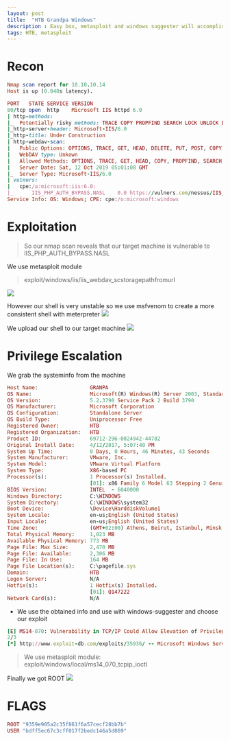 ```yaml
---
layout: post
title:  "HTB Grandpa Windows"
description : Easy box, metasploit and windows suggester will accomplish the task
tags: HTB, metasploit
---
```


# Recon
```ruby
Nmap scan report for 10.10.10.14
Host is up (0.048s latency).

PORT   STATE SERVICE VERSION
80/tcp open  http    Microsoft IIS httpd 6.0
| http-methods: 
|_  Potentially risky methods: TRACE COPY PROPFIND SEARCH LOCK UNLOCK DELETE PUT MOVE MKCOL PROPPATCH
|_http-server-header: Microsoft-IIS/6.0
|_http-title: Under Construction
| http-webdav-scan: 
|   Public Options: OPTIONS, TRACE, GET, HEAD, DELETE, PUT, POST, COPY, MOVE, MKCOL, PROPFIND, PROPPATCH, LOCK, UNLOCK, SEARCH
|   WebDAV type: Unkown
|   Allowed Methods: OPTIONS, TRACE, GET, HEAD, COPY, PROPFIND, SEARCH, LOCK, UNLOCK
|   Server Date: Sat, 12 Oct 2019 05:01:08 GMT
|_  Server Type: Microsoft-IIS/6.0
| vulners: 
|   cpe:/a:microsoft:iis:6.0: 
|_    	IIS_PHP_AUTH_BYPASS.NASL	0.0	https://vulners.com/nessus/IIS_PHP_AUTH_BYPASS.NASL
Service Info: OS: Windows; CPE: cpe:/o:microsoft:windows
```

# Exploitation

> So our nmap scan reveals that our target machine is vulnerable to IIS_PHP_AUTH_BYPASS.NASL

We use metasploit module 
> exploit/windows/iis/iis_webdav_scstoragepathfromurl

![](https://lh3.googleusercontent.com/osFd4cr3mBmgodm9thBZdZ5qFXHdTcmnMWzy_S1KGsrkN-gm3FH1zCwZJYO6AqiGp3tY4R9tEreSuKW027mhpWkpGORuH16NnOpQ-ehNXH24bt9dexOSGa1fpvf38uM18d3n4YUSy8m3iQ4AHKDiSj39u-wWzubWXPu_buEE4UoVsQsKDidbbrClzlElA27be3PbYos1wq3hWG6kf1ZucLI3Xoh3rOqE_fKBVeIwKrbjMJfOc3mtJOLf-3B9-5lOe8vFneVo82eioPwpAibxhpkGiGFwspegaFNLI7SUSs7wnOugH5PnmJarnSc8sVIgueMXm_-Tj69j_cQt8PJpwiUx7lAMAydWpRZO1dWc-T0rvTjWcjn4nIui0bRuvtCCNtqsWeGY6tM9qUHMvmKezkfLEWpANYt3skrABTL6z7HQ-kzAxqSYiOA2tVvvuPWiPGTChKoNCp1tGPRG-I1c2lvbFkoWL4usnPBwNZRGe2JFJjVsTRyaFcRJcKCEVuNi87M3qt4LvBk7gyWjhxlxC8-sCucoDlHNQFXmHI81QZ7SHQ46DqrmUVW4T3dUePKchzTO18X4QmkzeGS8u-peW5H1m3kcpxTqUBpBmSfre29oed2weUOtEW5mTQUzrSGKOd1qffiL7lkSnkQHHodmlgWVoV_MXwYZCqzemuPYG8wHCPYNG61Vj0Y=w1014-h274-no)

However our shell is very unstable so we use msfvenom to create a more consistent shell with meterpreter
![](https://lh3.googleusercontent.com/ItG-f5o7iKEEuj-ndMAj7yDc3N6vx2ZxaHUyOybNheB_zz90hykYrJabDHYqAuKtfz_Iiyu2fs8Vd7aaFNuXHNkbcTfKlKhFAvBs8ogRUfcKWKRZgtkHuXPfow69Y7EnXbmztfdBpKk-_cS66EN6XzhYeXvN3LGtj0l8-xGWNs8Pc_Ioo2jk_JEc2bpUL8BvEAO5sZKZ75ZCetfJSyHwjOGyl8y9H9pA-B6AGFh2m5BYuqBKYnGvjbi-zCoCD05C4PaUgg_xrpD60MW3vKlaFKeFXwTH82SwB5xZcgRwu0OoNPdjkWgpsY_yAk92dAPd_RG9wxwWqfZQUWf1htDLaQ7dbCbP4396YwDPosAQQV5famVeqJG-8I8yULRu7qd3YWCSgsvvggxHWedlfmhjQ7-PE4-Sjfqdeay7BY4B2fFx6nHwVtIP3NSACzZT6gtARH42gAJTlMgSfdTT2FGWIE20EoTU2zf1gEGzGFAOQcKGITmKfMdZvWZH9T9FQG33HBUhbxVYXDg4TCZJdtk-eA1YkhHL0XvrG7fsk44zAJzOegpKdVWyJnvVlU-vSC-0xUndJ-G6Jkbsg1O_JUoxW7ioWM7BJs1Z2imaRPylHx6EzUxpb6abOPeTxmqh8OYtZ6ufoCrJjjHLP1pg2v_cfNGF86skoTmDTMG2ZtC5PTBLhEFdovAMSxQ=w1226-h138-no)

We upload our shell to our target machine
![](https://lh3.googleusercontent.com/_hAabGcbBNLuhgLAM-zDkkJlz-ZUDwwk7alpQ6IX_oKwfpMRf3X122sgH0wy0C1U6bSo2BedjyN0CScTS7OPG2_pEduaSOAYQPJM2i8a0EOUqEC8X-FAihJ75-nFAx9RvJBpZ3bq8ONVtDp8ZCCfNsvQsw4dek1_xLL7RJh7n7Omk3mcktUPnrlH1ra-HUFx_XJS0fhg-0ssVtKUC2nYNGKM__ek-hixcV78HiW2JOJZFqjO0cXild5Nfc8-GfYzLefCtMfZiiT0qB7qFRD0qfm1u0pBCMPk4td5uK7JNe_gumxL3NyCIH8zQy0xE8pwXCeRP74zIDvTPfVsUQ1ZNiBnXFrbsjig9QCAasqgRjRDHlpLDcgPT5m6-q_BeJuJTP6NQdRkNZmpM0VyldgqNITQB8LNaQGNAZw7-y6ScdK4DcdFlDQchNrD2CApN3N1e4_OWZ9RkT8XBaKLiaOMPKZIs44nl_xd2kTsyp-gLRRaWpPM0rvnhBi-9awQeCwt2-0f3DM6dAkGng9w0ett3MMyAsQ4nglNY-_MzdP1aHkzTVfpGHVELgmddS0QudHQ9_pRAHIqsTLwGP7awPrxLs-q-mD9NwebI0ufWukNqTte2LyYznRfkruq7G0iTXz3BlZP_YdiCprK4oAqe2ZQGUMbKnH_-Uk0le23rp88U2YHN2qTXET5jPs=w805-h106-no)

# Privilege Escalation
We grab the systeminfo from the machine
```ruby
Host Name:                 GRANPA
OS Name:                   Microsoft(R) Windows(R) Server 2003, Standard Edition
OS Version:                5.2.3790 Service Pack 2 Build 3790
OS Manufacturer:           Microsoft Corporation
OS Configuration:          Standalone Server
OS Build Type:             Uniprocessor Free
Registered Owner:          HTB
Registered Organization:   HTB
Product ID:                69712-296-0024942-44782
Original Install Date:     4/12/2017, 5:07:40 PM
System Up Time:            0 Days, 0 Hours, 46 Minutes, 43 Seconds
System Manufacturer:       VMware, Inc.
System Model:              VMware Virtual Platform
System Type:               X86-based PC
Processor(s):              1 Processor(s) Installed.
                           [01]: x86 Family 6 Model 63 Stepping 2 GenuineIntel ~2298 Mhz
BIOS Version:              INTEL  - 6040000
Windows Directory:         C:\WINDOWS
System Directory:          C:\WINDOWS\system32
Boot Device:               \Device\HarddiskVolume1
System Locale:             en-us;English (United States)
Input Locale:              en-us;English (United States)
Time Zone:                 (GMT+02:00) Athens, Beirut, Istanbul, Minsk
Total Physical Memory:     1,023 MB
Available Physical Memory: 773 MB
Page File: Max Size:       2,470 MB
Page File: Available:      2,306 MB
Page File: In Use:         164 MB
Page File Location(s):     C:\pagefile.sys
Domain:                    HTB
Logon Server:              N/A
Hotfix(s):                 1 Hotfix(s) Installed.
                           [01]: Q147222
Network Card(s):           N/A
```
- We use the obtained info and use with windows-suggester and choose our exploit

```ruby
[E] MS14-070: Vulnerability in TCP/IP Could Allow Elevation of Privilege (2989935) - Important
2/3
[*] http://www.exploit-db.com/exploits/35936/ -- Microsoft Windows Server 2003 SP2 - Privilege Escalation, PoC
```
> We use metasploit module: exploit/windows/local/ms14_070_tcpip_ioctl 

Finally we got ROOT
![](https://lh3.googleusercontent.com/osFd4cr3mBmgodm9thBZdZ5qFXHdTcmnMWzy_S1KGsrkN-gm3FH1zCwZJYO6AqiGp3tY4R9tEreSuKW027mhpWkpGORuH16NnOpQ-ehNXH24bt9dexOSGa1fpvf38uM18d3n4YUSy8m3iQ4AHKDiSj39u-wWzubWXPu_buEE4UoVsQsKDidbbrClzlElA27be3PbYos1wq3hWG6kf1ZucLI3Xoh3rOqE_fKBVeIwKrbjMJfOc3mtJOLf-3B9-5lOe8vFneVo82eioPwpAibxhpkGiGFwspegaFNLI7SUSs7wnOugH5PnmJarnSc8sVIgueMXm_-Tj69j_cQt8PJpwiUx7lAMAydWpRZO1dWc-T0rvTjWcjn4nIui0bRuvtCCNtqsWeGY6tM9qUHMvmKezkfLEWpANYt3skrABTL6z7HQ-kzAxqSYiOA2tVvvuPWiPGTChKoNCp1tGPRG-I1c2lvbFkoWL4usnPBwNZRGe2JFJjVsTRyaFcRJcKCEVuNi87M3qt4LvBk7gyWjhxlxC8-sCucoDlHNQFXmHI81QZ7SHQ46DqrmUVW4T3dUePKchzTO18X4QmkzeGS8u-peW5H1m3kcpxTqUBpBmSfre29oed2weUOtEW5mTQUzrSGKOd1qffiL7lkSnkQHHodmlgWVoV_MXwYZCqzemuPYG8wHCPYNG61Vj0Y=w1014-h274-no)

# FLAGS
```ruby
ROOT "9359e905a2c35f861f6a57cecf28bb7b"
USER "bdff5ec67c3cff017f2bedc146a5d869"
```




















